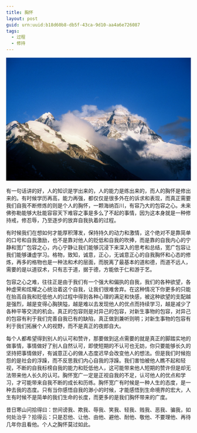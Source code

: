 ```yaml
---
title: 胸怀
layout: post
guid: urn:uuid:b18d60b8-db5f-43ca-9d10-aa4a6e726087
tags:
  - 过程
  - 修持
---
```


[![](/media/files/2011/12/24/xhuai.png)](https://bolg-1257385283.cos.ap-chengdu.myqcloud.com/2011/12/24/xhuai.png)

有一句话讲的好，人的知识是学出来的，人的能力是练出来的，而人的胸怀是修出来的。有时候学历再高，能力再强，都仅仅是很多外在的诉求和表现，而真正需要我们自我不断修炼的则是个人的胸怀，一颗海纳百川，有容乃大的包容之心。未来佛弥勒能够大肚能容容天下难容之事是多么了不起的事情，因为这本身就是一种修持戒，修忍辱，乃至逐步的放弃自我执着的过程。

有时候我们在想如何才能厚积薄发，保持持久的动力和激情，这个绝对不是靠简单的口号和自我激励，也不是靠对他人的贬低和自我的吹捧，而是靠的自我内心的宁静和宽广包容之心，内心宁静让我们能够沉浸下来深入的思考和总结，宽广包容让我们能够谦虚学习。格物，致知，诚意，正心，无诚意正心的自我胸怀和心态的修炼，再多的格物也是一种法和术的层面，而脱离了最基本的道和德，而道不远人，需要的是以道驭术，只有志于道，据于德，方能依于仁和游于艺。

包容之心之难，往往正是由于我们有一个强大和偏执的自我，我们的各种欲望，各种虚荣和炫耀之心统治着这个自我，让我们很难舍弃。在这种情况下你更多的只能在抬高自我和贬低他人的过程中得到各种心理的满足和快感，被这种欲望的支配越是强烈，越是变得心胸狭隘，越是难以去发现他人的优点而持续学习，越是减少了各种平等交流的机会。真正的包容则是对异己的包容，对新生事物的包容，对异己的包容有利于我们完善自我已有的缺陷，真正做到兼听则明；对新生事物的包容有利于我们拓展个人的视野，而不是真正的夜郎自大。

每个人都希望得到别人的认可和赞许，那要做到这点需要的就是真正的脚踏实地的做事情，事情做好了别人自然认可，即使短期的不认可也无妨，你只要能够长久的坚持把事情做好，有诚意正心的做人态度迟早会改变他人的想法。但是我们时候抱怨的是社会的浮躁，而不反思我们内心自我的浮躁。我们害怕被他人瞧不起和轻视，不断的自我标榜自我的能力和贬低他人，这可能带来他人短期的赞许但是却无法带来他人长久的认可。胸怀宽广一定是正视自我的不足，认可他人的优点和学习，才可能带来自我不断的成长和历练。胸怀宽广有时候是一种人生的态度，是一种去我的态度。只有当你感悟自我的渺小的时候，才能感悟到生命境界的宏大，人生有时候不是简单的我们生命的长度，而更多的是我们胸怀带来的广度。

昔日寒山问拾得曰：世间谤我、欺我、辱我、笑我、轻我、贱我、恶我、骗我，如何处治乎？拾得云：只是忍他、让他、由他、避他、耐他、敬他、不要理他、再待几年你且看他。个人之胸怀莫过如此。
